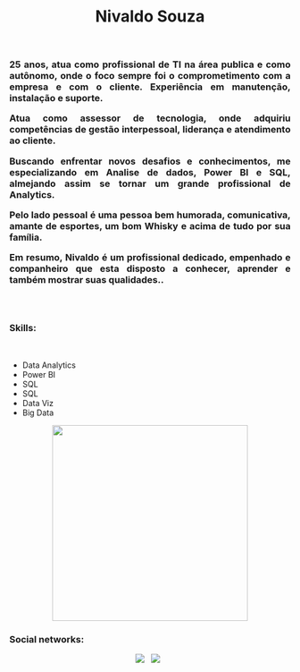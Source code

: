 <h1 align='center'>Nivaldo Souza</h1>
</br>
<h3 align='justify'>25 anos, atua como profissional de TI na área publica e como autônomo, onde o foco sempre foi o comprometimento com a empresa e com o cliente. Experiência em manutenção, instalação e suporte.

Atua como assessor de tecnologia, onde adquiriu competências de gestão interpessoal, liderança e atendimento ao cliente.

Buscando enfrentar novos desafios e conhecimentos, me especializando em Analise de dados, Power BI e SQL, almejando assim se tornar um grande profissional de Analytics.

Pelo lado pessoal é uma pessoa bem humorada, comunicativa, amante de esportes, um bom Whisky e acima de tudo por sua família.

Em resumo, Nivaldo é um profissional dedicado, empenhado e companheiro que esta disposto a conhecer, aprender e também mostrar suas qualidades..<h3>
</br>
<h3>Skills:</h3>
</br>
<ul>
  <li>Data Analytics</li>
  <li>Power BI</li>
  <li>SQL</li>
  <li>SQL</li>
  <li>Data Viz</li>
  <li>Big Data</li>
</ul>

<p align='center'>
  <a href="#"><img src="https://github-readme-stats.vercel.app/api?username=nivaldosouza27&show_icons=true&count_private=true&theme=dark" width="350"></a>
</p>

<h3>Social networks:</h3>
<p align='center'>
  <a href="https://www.linkedin.com/in/nivaldo-de-souza-martins-a44221198/" target="_blank"><img src="https://img.shields.io/badge/linkedin-%230077B5.svg?&style=for-the-badge&logo=linkedin&logoColor=white" /></a>&nbsp;&nbsp;
  <a href="https://www.instagram.com/nivaldo.souzaa" target="_blank"><img src="https://img.shields.io/badge/instagram-%23E4405F.svg?&style=for-the-badge&logo=instagram&logoColor=white" /></a>&nbsp;&nbsp;
</P>
